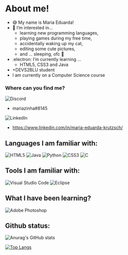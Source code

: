 # About me!
- :sweat_smile:	My name is Maria Eduarda!
- :dizzy: I’m interested in... 
  - learning new programming languages, 
  - playing games during my free time, 
  - accidentally waking up my cat, 
  - editing some cute pictures,
  - and ... sleeping, ofc :yawning_face:	
- :electron: I’m currently learning ...
  - HTML5, CSS3 and Java
- +DEVS2BLU student
- I am currently on a Computer Science course
 
### Where can you find me?
![Discord](https://img.shields.io/badge/%3CServer%3E-%237289DA.svg?style=for-the-badge&logo=discord&logoColor=white)
  -  mariazinha#8145

![LinkedIn](https://img.shields.io/badge/linkedin-%230077B5.svg?style=for-the-badge&logo=linkedin&logoColor=white)
  - https://www.linkedin.com/in/maria-eduarda-krutzsch/

## Languages I am familiar with:

 ![HTML5](https://img.shields.io/badge/html5-%23E34F26.svg?style=for-the-badge&logo=html5&logoColor=white) ![Java](https://img.shields.io/badge/java-%23ED8B00.svg?style=for-the-badge&logo=java&logoColor=white) ![Python](https://img.shields.io/badge/python-3670A0?style=for-the-badge&logo=python&logoColor=ffdd54) ![CSS3](https://img.shields.io/badge/css3-%231572B6.svg?style=for-the-badge&logo=css3&logoColor=white) ![C](https://img.shields.io/badge/c-%2300599C.svg?style=for-the-badge&logo=c&logoColor=white) 

## Tools I am familiar with:
![Visual Studio Code](https://img.shields.io/badge/Visual%20Studio%20Code-0078d7.svg?style=for-the-badge&logo=visual-studio-code&logoColor=white) ![Eclipse](https://img.shields.io/badge/Eclipse-FE7A16.svg?style=for-the-badge&logo=Eclipse&logoColor=white) 

## What I have been learning?
![Adobe Photoshop](https://img.shields.io/badge/adobephotoshop-%2331A8FF.svg?style=for-the-badge&logo=adobephotoshop&logoColor=white) 

## Github status:

![Anurag's GitHub stats](https://github-readme-stats.vercel.app/api?username=mariaedk&theme=midnight-purple&show_icons=true)


[![Top Langs](https://github-readme-stats.vercel.app/api/top-langs/?username=mariaedk&layout=compact&theme=midnight-purple)](https://github.com/anuraghazra/github-readme-stats)


<!--![snake gif](https://github.com/mariaedk/mariaedk/blob/output/github-contribution-grid-snake.gif)
<!---
mariaedk/mariaedk is a ✨ special ✨ repository because its `README.md` (this file) appears on your GitHub profile.
You can click the Preview link to take a look at your changes.
--->
